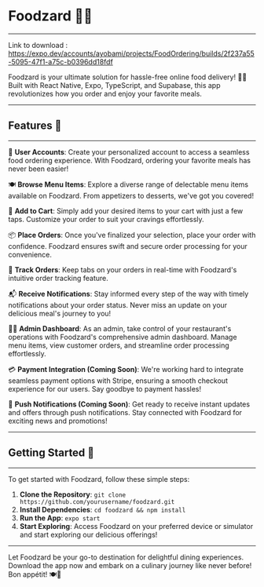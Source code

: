 

# Foodzard 🍔🚀
---
Link to download : https://expo.dev/accounts/ayobami/projects/FoodOrdering/builds/2f237a55-5095-47f1-a75c-b0396dd18fdf


Foodzard is your ultimate solution for hassle-free online food delivery! 📱💨 Built with React Native, Expo, TypeScript, and Supabase, this app revolutionizes how you order and enjoy your favorite meals. 

---

## Features 🎉

---

👤 **User Accounts**: Create your personalized account to access a seamless food ordering experience. With Foodzard, ordering your favorite meals has never been easier!

🍽️ **Browse Menu Items**: Explore a diverse range of delectable menu items available on Foodzard. From appetizers to desserts, we've got you covered!

🛒 **Add to Cart**: Simply add your desired items to your cart with just a few taps. Customize your order to suit your cravings effortlessly.

📦 **Place Orders**: Once you've finalized your selection, place your order with confidence. Foodzard ensures swift and secure order processing for your convenience.

🚚 **Track Orders**: Keep tabs on your orders in real-time with Foodzard's intuitive order tracking feature.

📬 **Receive Notifications**: Stay informed every step of the way with timely notifications about your order status. Never miss an update on your delicious meal's journey to you!

👨‍💼 **Admin Dashboard**: As an admin, take control of your restaurant's operations with Foodzard's comprehensive admin dashboard. Manage menu items, view customer orders, and streamline order processing effortlessly.

💳 **Payment Integration (Coming Soon)**: We're working hard to integrate seamless payment options with Stripe, ensuring a smooth checkout experience for our users. Say goodbye to payment hassles!

🔔 **Push Notifications (Coming Soon)**: Get ready to receive instant updates and offers through push notifications. Stay connected with Foodzard for exciting news and promotions!

---

## Getting Started 🚀

---

To get started with Foodzard, follow these simple steps:

1. **Clone the Repository**: `git clone https://github.com/yourusername/foodzard.git`
2. **Install Dependencies**: `cd foodzard && npm install`
3. **Run the App**: `expo start`
4. **Start Exploring**: Access Foodzard on your preferred device or simulator and start exploring our delicious offerings!

---
Let Foodzard be your go-to destination for delightful dining experiences. Download the app now and embark on a culinary journey like never before! Bon appétit! 🍽️🎉
